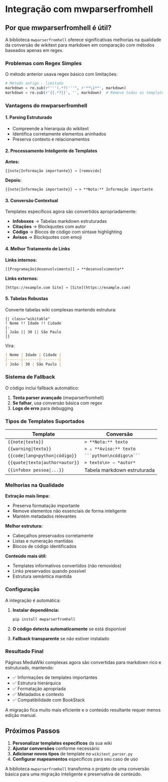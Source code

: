 # Integração com mwparserfromhell

## Por que mwparserfromhell é útil?

A biblioteca `mwparserfromhell` oferece significativas melhorias na qualidade da conversão de wikitext para markdown em comparação com métodos baseados apenas em regex.

### Problemas com Regex Simples

O método anterior usava regex básico com limitações:

```python
# Método antigo - limitado
markdown = re.sub(r"'''(.*?)'''", r'**\1**', markdown)
markdown = re.sub(r'{{.*?}}', '', markdown)  # Remove todos os templates
```

### Vantagens do mwparserfromhell

#### 1. **Parsing Estruturado**
- Compreende a hierarquia do wikitext
- Identifica corretamente elementos aninhados
- Preserva contexto e relacionamentos

#### 2. **Processamento Inteligente de Templates**

**Antes:**
```
{{note|Informação importante}} → [removido]
```

**Depois:**
```
{{note|Informação importante}} → > **Nota:** Informação importante
```

#### 3. **Conversão Contextual**

Templates específicos agora são convertidos apropriadamente:

- **Infoboxes** → Tabelas markdown estruturadas
- **Citações** → Blockquotes com autor  
- **Código** → Blocos de código com sintaxe highlighting
- **Avisos** → Blockquotes com emoji

#### 4. **Melhor Tratamento de Links**

**Links internos:**
```
[[Programação|desenvolvimento]] → **desenvolvimento**
```

**Links externos:**  
```
[https://example.com Site] → [Site](https://example.com)
```

#### 5. **Tabelas Robustas**

Converte tabelas wiki complexas mantendo estrutura:

```wiki
{| class="wikitable"
! Nome !! Idade !! Cidade  
|-
| João || 30 || São Paulo
|}
```

Vira:
```markdown
| Nome | Idade | Cidade |
|------|-------|--------|  
| João | 30 | São Paulo |
```

### Sistema de Fallback

O código inclui fallback automático:

1. **Tenta parser avançado** (mwparserfromhell)
2. **Se falhar**, usa conversão básica com regex
3. **Logs de erro** para debugging

### Tipos de Templates Suportados

| Template | Conversão |
|----------|-----------|
| `{{note\|texto}}` | `> **Nota:** texto` |
| `{{warning\|texto}}` | `> ⚠️ **Aviso:** texto` |
| `{{code\|lang=python\|código}}` | ` ```python\ncódigo\n``` ` |
| `{{quote\|texto\|author=autor}}` | `> texto\n> — *autor*` |
| `{{infobox pessoa\|...}}` | Tabela markdown estruturada |

### Melhorias na Qualidade

**Extração mais limpa:**
- Preserva formatação importante
- Remove elementos não essenciais de forma inteligente
- Mantém metadados relevantes

**Melhor estrutura:**
- Cabeçalhos preservados corretamente
- Listas e numeração mantidas
- Blocos de código identificados

**Conteúdo mais útil:**
- Templates informativos convertidos (não removidos)
- Links preservados quando possível
- Estrutura semântica mantida

### Configuração

A integração é automática:

1. **Instalar dependência:**
   ```bash
   pip install mwparserfromhell
   ```

2. **O código detecta automaticamente** se está disponível

3. **Fallback transparente** se não estiver instalado

### Resultado Final

Páginas MediaWiki complexas agora são convertidas para markdown rico e estruturado, mantendo:

- ✅ Informações de templates importantes
- ✅ Estrutura hierárquica
- ✅ Formatação apropriada  
- ✅ Metadados e contexto
- ✅ Compatibilidade com BookStack

A migração fica muito mais eficiente e o conteúdo resultante requer menos edição manual.

## Próximos Passos

1. **Personalizar templates específicos** da sua wiki
2. **Ajustar conversões** conforme necessário
3. **Adicionar novos tipos** de template no `wikitext_parser.py`
4. **Configurar mapeamentos** específicos para seu caso de uso

A biblioteca `mwparserfromhell` transforma o projeto de uma conversão básica para uma migração inteligente e preservativa de conteúdo.
